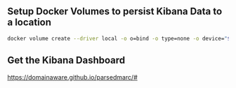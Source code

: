 


## Setup Docker Volumes to persist Kibana Data to a location
```bash
docker volume create --driver local -o o=bind -o type=none -o device="$(pwd)/files/kibana" kibana_data
```


## Get the Kibana Dashboard
https://domainaware.github.io/parsedmarc/#